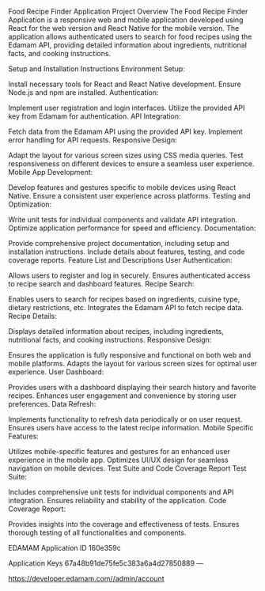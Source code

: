 Food Recipe Finder Application
Project Overview
The Food Recipe Finder Application is a responsive web and mobile application developed using React for the web version and React Native for the mobile version. The application allows authenticated users to search for food recipes using the Edamam API, providing detailed information about ingredients, nutritional facts, and cooking instructions.

Setup and Installation Instructions
Environment Setup:

Install necessary tools for React and React Native development.
Ensure Node.js and npm are installed.
Authentication:

Implement user registration and login interfaces.
Utilize the provided API key from Edamam for authentication.
API Integration:

Fetch data from the Edamam API using the provided API key.
Implement error handling for API requests.
Responsive Design:

Adapt the layout for various screen sizes using CSS media queries.
Test responsiveness on different devices to ensure a seamless user experience.
Mobile App Development:

Develop features and gestures specific to mobile devices using React Native.
Ensure a consistent user experience across platforms.
Testing and Optimization:

Write unit tests for individual components and validate API integration.
Optimize application performance for speed and efficiency.
Documentation:

Provide comprehensive project documentation, including setup and installation instructions.
Include details about features, testing, and code coverage reports.
Feature List and Descriptions
User Authentication:

Allows users to register and log in securely.
Ensures authenticated access to recipe search and dashboard features.
Recipe Search:

Enables users to search for recipes based on ingredients, cuisine type, dietary restrictions, etc.
Integrates the Edamam API to fetch recipe data.
Recipe Details:

Displays detailed information about recipes, including ingredients, nutritional facts, and cooking instructions.
Responsive Design:

Ensures the application is fully responsive and functional on both web and mobile platforms.
Adapts the layout for various screen sizes for optimal user experience.
User Dashboard:

Provides users with a dashboard displaying their search history and favorite recipes.
Enhances user engagement and convenience by storing user preferences.
Data Refresh:

Implements functionality to refresh data periodically or on user request.
Ensures users have access to the latest recipe information.
Mobile Specific Features:

Utilizes mobile-specific features and gestures for an enhanced user experience in the mobile app.
Optimizes UI/UX design for seamless navigation on mobile devices.
Test Suite and Code Coverage Report
Test Suite:

Includes comprehensive unit tests for individual components and API integration.
Ensures reliability and stability of the application.
Code Coverage Report:

Provides insights into the coverage and effectiveness of tests.
Ensures thorough testing of all functionalities and components.

EDAMAM 
Application ID
160e359c

Application Keys
67a48b91de75fe5c383a6a4d27850889 —

https://developer.edamam.com//admin/account
